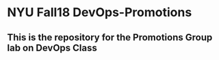 # NYU Fall18 DevOps-Promotions
## This is the repository for the Promotions Group lab on DevOps Class

